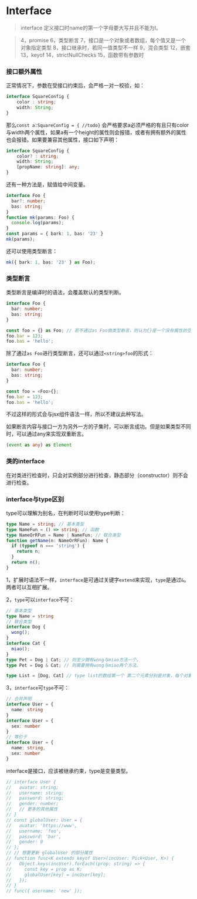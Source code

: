 # Interface

> interface 定义接口时name的第一个字母要大写并且不能为I。

> 4，promise
> 6，类型断言
> 7，接口是一个对象或者数组，每个值又是一个对象指定类型
> 8，接口继承时，若同一值类型不一样
> 9，混合类型
> 12，嵌套
> 13，keyof
> 14，strictNullChecks
> 15，函数带有参数时

### 接口额外属性

正常情况下，参数在受接口约束后，会严格一对一校验，如：

```typescript
interface SquareConfig {
    color : string;
    width: String;
}
```

那么`const a:SquareConfig = { //todo}` 会严格要求a必须严格的有且只有color与width两个属性，如果a有一个height的属性则会报错，或者有拥有额外的属性也会报错。如果要兼容其他属性，接口如下声明：

```typescript
interface SquareConfig {
    color? : string;
    width: String;
    [propName: string]: any;
}
```

还有一种方法是，赋值给中间变量。

```typescript
interface Foo {
  bar?: number;
  bas: string;
}
function mk(params: Foo) {
  console.log(params);
}
const params = { bark: 1, bas: '23' }
mk(params);
```

还可以使用类型断言：

```typescript
mk({ bark: 1, bas: '23' } as Foo);
```

### 类型断言

类型断言是编译时的语法，会覆盖默认的类型判断。

```typescript
interface Foo {
  bar: number;
  bas: string;
}

const foo = {} as Foo; // 若不通过as Foo做类型断言，则认为{}是一个没有属性的空对象，那么后续添加k-v就会报错
foo.bar = 123;
foo.bas = 'hello';
```

除了通过`as Foo`进行类型断言，还可以通过`<string>foo`的形式：

```typescript
interface Foo {
  bar: number;
  bas: string;
}

const foo = <Foo>{};
foo.bar = 123;
foo.bas = 'hello';
```

不过这样的形式会与jsx组件语法一样，所以不建议此种写法。

如果断言内容与接口一方为另外一方的子集时，可以断言成功。但是如果类型不同时，可以通过any来实现双重断言。

```typescript
(event as any) as Element
```

### 类的interface

在对类进行检查时，只会对实例部分进行检查，静态部分（constructor）则不会进行检查。

### interface与type区别

type可以理解为别名，在判断时可以使用type判断：

```typescript
type Name = string; // 基本类型
type NameFun = () => string; // 函数
type NameOrRFun = Name | NameFun; // 联合类型
function getName(n: NameOrRFun): Name {
  if (typeof n === 'string') {
    return n;
  }
  return n();
}
```

1，扩展时语法不一样，`interface`是可通过关键字`extend`来实现，`type`是通过`&`。两者可以互相扩展。

2，`type`可以`interface`不可：

```typescript
// 基本类型
type Name = string
// 联合类型
interface Dog {
  wong();
}
interface Cat {
  miao();
}
type Pet = Dog | Cat; // 则至少拥有wong与miao方法一个。
type Pet = Dog & Cat; // 则需要拥有wong与miao两个方法。

type List = [Dog, Cat] // type list的数组第一个 第二个元素分别是对象，每个对象分别拥有wong与miao方法。

```

3，`interface`可`type`不可：

```typescript
// 合并声明
interface User = {
  name: string
}
interface User = {
  sex: number
}
// 等价于
interface User = {
  name: string,
  sex: number
}
```

interface是接口，应该被继承约束，type是变量类型。




```javascript
// interface User {
//   avatar: string;
//   username: string;
//   password: string;
//   gender: number;
//   // 更多的其他属性
// }
// const globalUser: User = {
//   avatar: 'https://www',
//   username: 'foo',
//   password: 'bar',
//   gender: 0
// };
// // 想要更新 globalUser 的部分属性
// function func<K extends keyof User>(incUser: Pick<User, K>) {
//   Object.keys(incUser).forEach((prop: string) => {
//     const key = prop as K;
//     globalUser[key] = incUser[key];
//   });
// }
// func({ username: 'new' });
```
